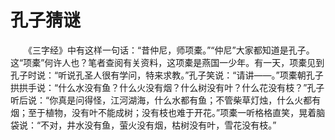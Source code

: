 # 孔子猜谜
　　《三字经》中有这样一句话：“昔仲尼，师项橐。”“仲尼”大家都知道是孔子。这“项橐”何许人也？笔者查阅有关资料，这项橐是燕国一少年。有一天，项橐见到孔子时说：“听说孔圣人很有学问，特来求教。”孔子笑说：“请讲——。”项橐朝孔子拱拱手说：“什么水没有鱼？什么火没有烟？什么树没有叶？什么花没有枝？”孔子听后说：“你真是问得怪，江河湖海，什么水都有鱼；不管柴草灯烛，什么火都有烟；至于植物，没有叶不能成树；没有枝也难于开花。”项橐一听格格直笑，晃着脑袋说：“不对，井水没有鱼，萤火没有烟，枯树没有叶，雪花没有枝。”
 